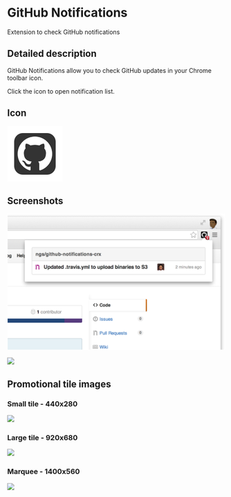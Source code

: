 GitHub Notifications
====================

Extension to check GitHub notifications

Detailed description
--------------------

GitHub Notifications allow you to check GitHub updates in your Chrome toolbar icon.

Click the icon to open notification list.

Icon
----

![](../src/images/icon-128.png)

Screenshots
-----------

![](screen1.png)

![](screen2.png)

Promotional tile images
-----------------------

### Small tile - 440x280

![](440x280_small-tile.png)

### Large tile - 920x680

![](920x680_large-tile.png)

### Marquee - 1400x560

![](1400x560_Marquee.png)
